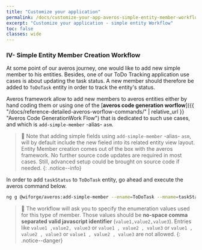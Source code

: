 ```yaml
---
title: "Customize your application"
permalink: /docs/customize-your-app-averos-simple-entity-member-workflow/
excerpt: "Customize your application - simple entity Workflow"
toc: false
classes: wide
---
```


### **IV- Simple Entity Member Creation Workflow**

At some point of our averos journey, one would like to add new simple member to his entities.
Besides, one of our ToDo Tracking application use cases is about updating the task status. A new member should therefore be added to `ToDoTask` entity in order to track the entity's status.

Averos framework allow to add new members to averos entities either by hand coding them or using one of the [**averos code generation worflow**]({{ "/docs/reference-detailed-averos-worflow-commands/" | relative_url }}  "Averos Code GenerationWork Flow") that is dedicated to such use cases, and which is `add-simple-member` -alias- `asm`.

>🚩 Note that adding simple fields using `add-simple-member` -alias- `asm`, will by default include the new fieled into its related entity view layout. Entity Member creation comes out of the box with the averos framework. No further source code updates are required in most cases. Still, advanced setup could be brought on source code if needed.
{: .notice--info}

In order to add `taskStatus` to `ToDoTask` entity, go ahead and execute the averos command below.

```bash
ng g @wiforge/averos:add-simple-member --ename=ToDoTask --mname=taskStatus --memberType=enumeration --listOfEnumValues=closed,active,pending
```

>🚩 The workflow will ask you to specify the enumeration values used for this type of member. Those values should be **no-space comma separated valid javascript identifier** (`value1,value2,value3`).
Entries like `value1 ,value2, value3` or `value1 , value2 , value3` or `value1 , value2 , value3` or `value1 , value2 , value3` are not allowed.
{: .notice--danger}



